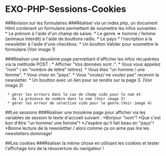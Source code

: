 # EXO-PHP-Sessions-Cookies


##Révision sur les formulaires
###Réaliser via un index.php, un document Html contenant un formulaire permettant de soumettre les infos suivantes :
    * Le prénom à l'aide d'un champ de saisie.
    * Le genre => homme / femme (animaux interdit) à l'aide de bouttons radio.
    * Le pays
    * l'nscription à la newsletter à l'aide d'une checkbox.
    * Un boutton Valider pour soumettre le formulaire.(Voir image 1)
 
 
###Réaliser une deuxième page permettant d'afficher les infos récupérées via la méthode POST :
     * Afficher "Vos données sont :".
     * Vous vous appelez "nom" ( en "nombre de lettre" lettres).
     * Vous êtes "un homme / une femme".
     * Vous vivez en "pays".
     * Vous "voulez/ ne voulez pas" recevoir la newsletter.
     * Un boutton avec un lien pour se rendre sur la page 3. (Voir image 2)
     
     * gérer les erreurs dans le cas de champ vide pour le nom et
       de la présence de nombre dans le nom (Voir image 3)
     * gérer les erreur de selection vide pour le genre.(Voir image 4) 

##Les sessions
###Réaliser une troisième page pour afficher via les variables de session le texte d'accueil suivant :
    *Bonjour "nom"!
    *Que c'est bon d'être "un homme/ une femme"!
    *J'espère qu'il fait beau en "pays"!
    *Bonne lecture de la newslettter / alors comme ça on aime pas lire les newsletters dommage!

##Les cookies
###Réaliser la même chose en utilisant les cookies et tester l'affichage lors de la réouverture du navigateur !
 